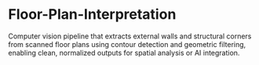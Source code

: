 # Floor-Plan-Interpretation
Computer vision pipeline that extracts external walls and structural corners from scanned floor plans using contour detection and geometric filtering, enabling clean, normalized outputs for spatial analysis or AI integration.
